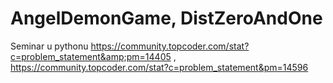 # AngelDemonGame, DistZeroAndOne
Seminar u pythonu   https://community.topcoder.com/stat?c=problem_statement&amp;pm=14405 ,
https://community.topcoder.com/stat?c=problem_statement&pm=14596
